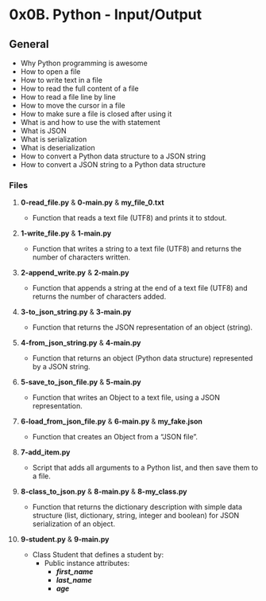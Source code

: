 # 0x0B. Python - Input/Output

## General
   - Why Python programming is awesome
   - How to open a file
   - How to write text in a file
   - How to read the full content of a file
   - How to read a file line by line
   - How to move the cursor in a file
   - How to make sure a file is closed after using it
   - What is and how to use the with statement
   - What is JSON
   - What is serialization
   - What is deserialization
   - How to convert a Python data structure to a JSON string
   - How to convert a JSON string to a Python data structure

### Files

1. **0-read_file.py** & **0-main.py** & **my_file_0.txt**
   - Function that reads a text file (UTF8) and prints it to stdout.

2. **1-write_file.py** & **1-main.py**
   - Function that writes a string to a text file (UTF8) and returns the number of characters written.

3. **2-append_write.py** & **2-main.py**
   - Function that appends a string at the end of a text file (UTF8) and returns the number of characters added.

4. **3-to_json_string.py** & **3-main.py**
   - Function that returns the JSON representation of an object (string).

5. **4-from_json_string.py** & **4-main.py**
   - Function that returns an object (Python data structure) represented by a JSON string.

6. **5-save_to_json_file.py** & **5-main.py**
   - Function that writes an Object to a text file, using a JSON representation.

7. **6-load_from_json_file.py** & **6-main.py** & **my_fake.json**
   - Function that creates an Object from a “JSON file”.

8. **7-add_item.py**
   - Script that adds all arguments to a Python list, and then save them to a file.

9. **8-class_to_json.py** & **8-main.py** & **8-my_class.py**
   - Function that returns the dictionary description with simple data structure (list, dictionary, string, integer and boolean) for JSON serialization of an object.

10. **9-student.py** & **9-main.py**
    - Class Student that defines a student by:
      - Public instance attributes:
        - ***first_name***
        - ***last_name***
        - ***age***


